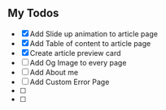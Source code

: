 ## My Todos

- [x] Add Slide up animation to article page
- [x] Add Table of content to article page
- [x] Create article preview card
- [ ] Add Og Image to every page
- [ ] Add About me
- [ ] Add Custom Error Page
- [ ]
- [ ]
